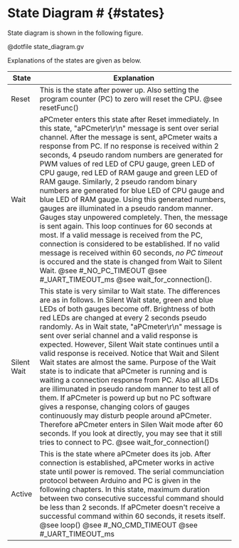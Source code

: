 # State Diagram # {#states}

State diagram is shown in the following figure.

@dotfile state_diagram.gv

Explanations of the states are given as below.

State  | Explanation
------------- | -------------
Reset  | This is the state after power up. Also setting the program counter (PC) to zero will reset the CPU. @see resetFunc()
Wait  | aPCmeter enters this state after Reset immediately. In this state, "aPCmeter\r\n" message is sent over serial channel. After the message is sent, aPCmeter waits a response from PC. If no response is received within 2 seconds, 4 pseudo random numbers are generated for PWM values of red LED of CPU gauge, green LED of CPU gauge, red LED of RAM gauge and green LED of RAM gauge. Similarly, 2 pseudo random binary numbers are generated for blue LED of CPU gauge and blue LED of RAM gauge. Using this generated numbers, gauges are illuminated in a pseudo random manner. Gauges stay unpowered completely. Then, the message is sent again. This loop continues for 60 seconds at most. If a valid message is received from the PC, connection is considered to be established. If no valid message is received within 60 seconds, _no PC timeout_ is occured and the state is changed from Wait to Silent Wait. @see #_NO_PC_TIMEOUT @see #_UART_TIMEOUT_ms @see wait_for_connection().
Silent Wait | This state is very similar to Wait state. The differences are as in follows. In Silent Wait state, green and blue LEDs of both gauges become off. Brightness of both red LEDs are changed at every 2 seconds pseudo randomly. As in Wait state, "aPCmeter\r\n" message is sent over serial channel and a valid response is expected. However, Silent Wait state continues until a valid response is received. Notice that Wait and Silent Wait states are almost the same. Purpose of the Wait state is to indicate that aPCmeter is running and is waiting a connection response from PC. Also all LEDs are illimunated in pseudo random manner to test all of them. If aPCmeter is powerd up but no PC software gives a response, changing colors of gauges continuously may disturb people around aPCmeter. Therefore aPCmeter enters in Silen Wait mode after 60 seconds. If you look at directly, you may see that it still tries to connect to PC. @see wait_for_connection()
Active | This is the state where aPCmeter does its job. After connection is established, aPCmeter works in active state until power is removed. The serial communciation protocol between Arduino and PC is given in the following chapters. In this state, maximum duration between two consecutive successful command should be less than 2 seconds. If aPCmeter doesn't receive a successful command within 60 seconds, it resets itself. @see loop() @see #_NO_CMD_TIMEOUT @see #_UART_TIMEOUT_ms